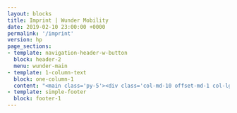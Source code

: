 ```yaml
---
layout: blocks
title: Imprint | Wunder Mobility
date: 2019-02-10 23:00:00 +0000
permalink: '/imprint'
version: hp
page_sections:
- template: navigation-header-w-button
  block: header-2
  menu: wunder-main
- template: 1-column-text
  block: one-column-1
  content: "<main class='py-5'><div class='col-md-10 offset-md-1 col-lg-8 offset-lg-2'><h1 class='headline-large'>Imprint</h1><p class='text-left mb-5'>Disclosures as required in terms of § 5 of the German Telemedia Act (TMG) </p><ol><li class='mb-4'><h2 class='headline-small'>Contact Information</h2><p class='font-weight-bold'>Email:</p><p>General: <a href='mailto:info@wundermobility.com'>info@wundermobility.com</a></p><p class='mb-2'>For Press: <a href='mailto:press@wundermobility.com'>press@wundermobility.com</a></p><p>Website: <a href='/'>www.wundermobility.com</a></p></li><li class='mb-4'><h2 class='headline-small'>Company Information</h2><p class='mb-2'><span class='font-weight-bold'>WunderCar Mobility Solutions GmbH</span><br>Hongkongstrasse 2-4<br>20457 Hamburg, Germany </p><p class='mb-2'>Registry Court: Amtsgericht Hamburg<br>Registration number: HRB130081 </p><p class='mb-2'><span class='font-weight-bold'>Managing Director:</span><br>Gunnar Froh </p></li><li class='mb-4'><h2 class='headline-small'>Sales tax identification as required by §27 (a) of the German Sales Tax Law (UStG):</h2><p>DE815471165</p></li><li class='mb-4'><h2 class='headline-small'>Dispute Resolution</h2><p>In accordance with EU-Regulation no. 524/2013, we are obligated to advise of the European Commission online dispute resolution platform for consumer disputes. The platform can be found at <a href='http://ec.europa.eu/odr?tid=321264019' target='_blank'>http://ec.europa.eu/odr?tid=321264019</a>. <br><br>Please note that we are neither obligated nor do we consent to participate in any dispute resolution proceedings before a consumer arbitration board </p></li><li class='mb-4'><h2 class='headline-small'>Liability for the contents of this website</h2><p>In terms of §7 TMG, as a service provider, we are liable for all information published on our website. While we maintain and are continuously developing the content of this website and endeavour to provide correct and up-to-date information, we cannot assume any liability for the correctness of all contents on this website, including those provided by third parties. We are not obliged to monitor the information transmitted or stored by such third parties nor are we obliged to investigate circumstances that indicate illegal activity in terms of § 8 to §10 of the TMG. <br><br>In the event that you become aware of any illegal content on our website, kindly contact us immediately on the contact details provided above. </p></li></ol></div></main>"
- template: simple-footer
  block: footer-1
---
```

